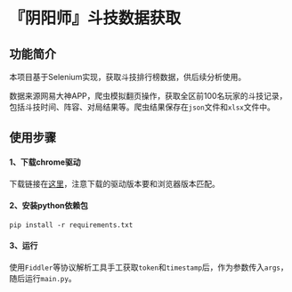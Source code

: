 # 『阴阳师』斗技数据获取

## 功能简介

本项目基于Selenium实现，获取斗技排行榜数据，供后续分析使用。

数据来源网易大神APP，爬虫模拟翻页操作，获取全区前100名玩家的斗技记录，包括斗技时间、阵容、对局结果等。爬虫结果保存在```json```文件和```xlsx```文件中。

## 使用步骤

#### 1、下载chrome驱动 

下载链接在[这里](https://googlechromelabs.github.io/chrome-for-testing/)，注意下载的驱动版本要和浏览器版本匹配。

#### 2、安装python依赖包
```pip install -r requirements.txt```

#### 3、运行

使用```Fiddler```等协议解析工具手工获取```token```和```timestamp```后，作为参数传入```args```，随后运行```main.py```。
